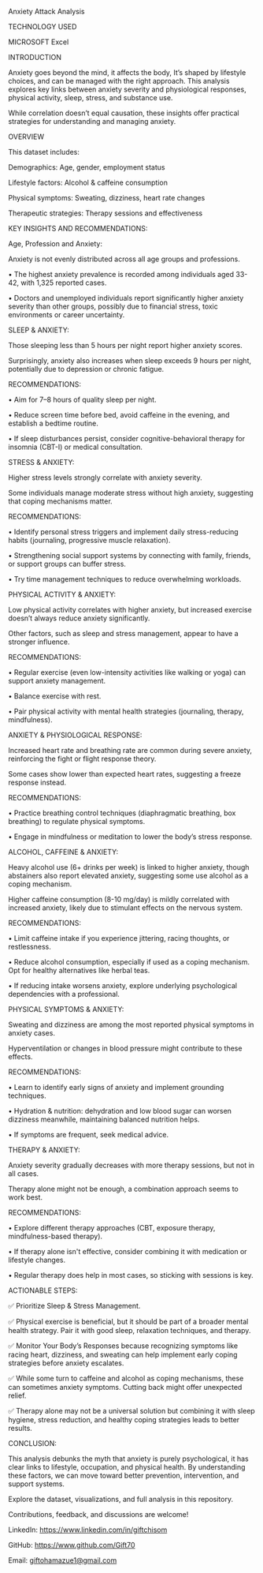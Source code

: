 Anxiety Attack Analysis

TECHNOLOGY USED

MICROSOFT Excel

INTRODUCTION

Anxiety goes beyond the mind, it affects the body, It’s shaped by lifestyle choices, and can be managed with the right approach. This analysis explores key links between anxiety severity and physiological responses, physical activity, sleep, stress, and substance use.


While correlation doesn’t equal causation, these insights offer practical strategies for understanding and managing anxiety.


OVERVIEW

This dataset includes:

Demographics: Age, gender, employment status

Lifestyle factors: Alcohol & caffeine consumption

Physical symptoms: Sweating, dizziness, heart rate changes

Therapeutic strategies: Therapy sessions and effectiveness


KEY INSIGHTS AND RECOMMENDATIONS:

Age, Profession and Anxiety:

Anxiety is not evenly distributed across all age groups and professions.

•	The highest anxiety prevalence is recorded among individuals aged 33-42, with 1,325 reported cases.

•	Doctors and unemployed individuals report significantly higher anxiety severity than other groups, possibly due to financial stress, toxic environments or career uncertainty.



SLEEP & ANXIETY:

Those sleeping less than 5 hours per night report higher anxiety scores.

Surprisingly, anxiety also increases when sleep exceeds 9 hours per night, potentially due to depression or chronic fatigue.



RECOMMENDATIONS:

•	Aim for 7–8 hours of quality sleep per night.

•	Reduce screen time before bed, avoid caffeine in the evening, and establish a bedtime routine.

•	If sleep disturbances persist, consider cognitive-behavioral therapy for insomnia (CBT-I) or medical consultation.



STRESS & ANXIETY:

Higher stress levels strongly correlate with anxiety severity.

Some individuals manage moderate stress without high anxiety, suggesting that coping mechanisms matter.

RECOMMENDATIONS:

•	Identify personal stress triggers and implement daily stress-reducing habits (journaling, progressive muscle relaxation).

•	Strengthening social support systems by connecting with family, friends, or support groups can buffer stress.

•	Try time management techniques to reduce overwhelming workloads.



PHYSICAL ACTIVITY & ANXIETY:

Low physical activity correlates with higher anxiety, but increased exercise doesn’t always reduce anxiety significantly.

Other factors, such as sleep and stress management, appear to have a stronger influence.

RECOMMENDATIONS:

•	Regular exercise (even low-intensity activities like walking or yoga) can support anxiety management.

•	Balance exercise with rest.

•	Pair physical activity with mental health strategies (journaling, therapy, mindfulness).



ANXIETY & PHYSIOLOGICAL RESPONSE: 

Increased heart rate and breathing rate are common during severe anxiety, reinforcing the fight or flight response theory.

Some cases show lower than expected heart rates, suggesting a freeze response instead.

RECOMMENDATIONS:

•	Practice breathing control techniques (diaphragmatic breathing, box breathing) to regulate physical symptoms.

•	Engage in mindfulness or meditation to lower the body’s stress response.


ALCOHOL, CAFFEINE & ANXIETY:

Heavy alcohol use (6+ drinks per week) is linked to higher anxiety, though abstainers also report elevated anxiety, suggesting some use alcohol as a coping mechanism.

Higher caffeine consumption (8-10 mg/day) is mildly correlated with increased anxiety, likely due to stimulant effects on the nervous system.

RECOMMENDATIONS:

•	Limit caffeine intake if you experience jittering, racing thoughts, or restlessness.

•	Reduce alcohol consumption, especially if used as a coping mechanism. Opt for healthy alternatives like herbal teas.

•	If reducing intake worsens anxiety, explore underlying psychological dependencies with a professional.



PHYSICAL SYMPTOMS & ANXIETY:

Sweating and dizziness are among the most reported physical symptoms in anxiety cases.

Hyperventilation or changes in blood pressure might contribute to these effects.

RECOMMENDATIONS:

•	Learn to identify early signs of anxiety and implement grounding techniques.

•	Hydration & nutrition: dehydration and low blood sugar can worsen dizziness meanwhile, maintaining balanced nutrition helps.

•	If symptoms are frequent, seek medical advice.



THERAPY & ANXIETY:

Anxiety severity gradually decreases with more therapy sessions, but not in all cases.

Therapy alone might not be enough, a combination approach seems to work best.

RECOMMENDATIONS:

•	Explore different therapy approaches (CBT, exposure therapy, mindfulness-based therapy).

•	If therapy alone isn't effective, consider combining it with medication or lifestyle changes.

•	Regular therapy does help in most cases, so sticking with sessions is key.



ACTIONABLE STEPS:

✅ Prioritize Sleep & Stress Management.

✅ Physical exercise is beneficial, but it should be part of a broader mental health strategy. Pair it with good sleep, relaxation techniques, and therapy.

✅ Monitor Your Body’s Responses because recognizing symptoms like racing heart, dizziness, and sweating can help implement early coping strategies before anxiety escalates.

✅ While some turn to caffeine and alcohol as coping mechanisms, these can sometimes anxiety symptoms. Cutting back might offer unexpected relief.

✅ Therapy alone may not be a universal solution but combining it with sleep hygiene, stress reduction, and healthy coping strategies leads to better results.


CONCLUSION:

This analysis debunks the myth that anxiety is purely psychological, it has clear links to lifestyle, occupation, and physical health. By understanding these factors, we can move toward better prevention, intervention, and support systems.


Explore the dataset, visualizations, and full analysis in this repository. 

Contributions, feedback, and discussions are welcome!

LinkedIn: https://www.linkedin.com/in/giftchisom

GitHub: https://www.github.com/Gift70

Email: giftohamazue1@gmail.com

